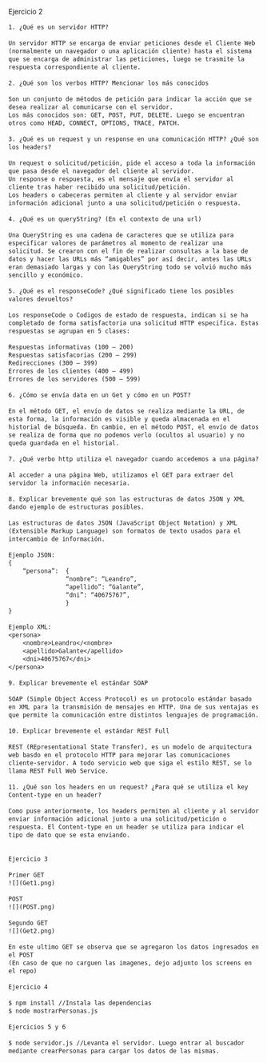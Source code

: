 Ejercicio 2

    1. ¿Qué es un servidor HTTP?

	Un servidor HTTP se encarga de enviar peticiones desde el Cliente Web (normalmente un navegador o una aplicación cliente) hasta el sistema que se encarga de administrar las peticiones, luego se trasmite la respuesta correspondiente al cliente.

    2. ¿Qué son los verbos HTTP? Mencionar los más conocidos

	Son un conjunto de métodos de petición para indicar la acción que se desea realizar al comunicarse con el servidor.
	Los más conocidos son: GET, POST, PUT, DELETE. Luego se encuentran otros como HEAD, CONNECT, OPTIONS, TRACE, PATCH. 

    3. ¿Qué es un request y un response en una comunicación HTTP? ¿Qué son los headers?

	Un request o solicitud/petición, pide el acceso a toda la información que pasa desde el navegador del cliente al servidor.
	Un response o respuesta, es el mensaje que envía el servidor al cliente tras haber recibido una solicitud/petición. 
	Los headers o cabeceras permiten al cliente y al servidor enviar información adicional junto a una solicitud/petición o respuesta.

    4. ¿Qué es un queryString? (En el contexto de una url)

	Una QueryString es una cadena de caracteres que se utiliza para especificar valores de parámetros al momento de realizar una solicitud. Se crearon con el fin de realizar consultas a la base de datos y hacer las URLs más “amigables” por así decir, antes las URLs eran demasiado largas y con las QueryString todo se volvió mucho más sencillo y económico.

    5. ¿Qué es el responseCode? ¿Qué significado tiene los posibles valores devueltos?

	Los responseCode o Codigos de estado de respuesta, indican si se ha completado de forma satisfactoria una solicitud HTTP especifica. Estas respuestas se agrupan en 5 clases:

	Respuestas informativas (100 – 200)
	Respuestas satisfacorias (200 – 299)
	Redirecciones (300 – 399)
	Errores de los clientes (400 – 499)
	Errores de los servidores (500 – 599)

    6. ¿Cómo se envía data en un Get y cómo en un POST?

	En el método GET, el envío de datos se realiza mediante la URL, de esta forma, la información es visible y queda almacenada en el historial de búsqueda. En cambio, en el método POST, el envío de datos se realiza de forma que no podemos verlo (ocultos al usuario) y no queda guardada en el historial.

    7. ¿Qué verbo http utiliza el navegador cuando accedemos a una página?

	Al acceder a una página Web, utilizamos el GET para extraer del servidor la información necesaria.

    8. Explicar brevemente qué son las estructuras de datos JSON y XML dando ejemplo de estructuras posibles.

	Las estructuras de datos JSON (JavaScript Object Notation) y XML (Extensible Markup Language) son formatos de texto usados para el intercambio de información.

	Ejemplo JSON:
	{
		“persona”:	{
					“nombre”: “Leandro”,
					“apellido”: “Galante”,
					“dni”: “40675767”,
					}
	}

	Ejemplo XML:
	<persona>
		<nombre>Leandro</<nombre>
		<apellido>Galante</apellido>
		<dni>40675767</dni>
	</persona>

    9. Explicar brevemente el estándar SOAP

	SOAP (Simple Object Access Protocol) es un protocolo estándar basado en XML para la transmisión de mensajes en HTTP. Una de sus ventajas es que permite la comunicación entre distintos lenguajes de programación.

    10. Explicar brevemente el estándar REST Full

	REST (REpresentational State Transfer), es un modelo de arquitectura web basdo en el protocolo HTTP para mejorar las comunicaciones cliente-servidor. A todo servicio web que siga el estilo REST, se lo llama REST Full Web Service.

    11. ¿Qué son los headers en un request? ¿Para qué se utiliza el key Content-type en un header?

	Como puse anteriormente, los headers permiten al cliente y al servidor enviar información adicional junto a una solicitud/petición o respuesta. El Content-type en un header se utiliza para indicar el tipo de dato que se esta enviando.

	
	Ejercicio 3
	
	Primer GET
	![](Get1.png)

	POST
	![](POST.png)

	Segundo GET
	![](Get2.png)

	En este ultimo GET se observa que se agregaron los datos ingresados en el POST
	(En caso de que no carguen las imagenes, dejo adjunto los screens en el repo)

	Ejercicio 4

	$ npm install //Instala las dependencias
	$ node mostrarPersonas.js

	Ejercicios 5 y 6

	$ node servidor.js //Levanta el servidor. Luego entrar al buscador mediante crearPersonas para cargar los datos de las mismas.

